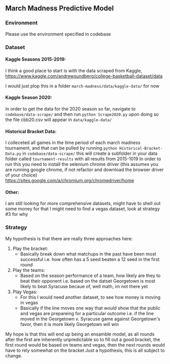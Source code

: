 ## March Madness Predictive Model

### Environment

Please use the environment specified in codebase

### Dataset

#### Kaggle Seasons 2015-2019:
I think a good place to start is with the data scraped from Kaggle, 
https://www.kaggle.com/andrewsundberg/college-basketball-dataset/data

I would just plop this in a folder `march-madness/data/kaggle-data/` for now

#### Kaggle Season 2020:
In order to get the data for the 2020 season so far, navigate to `codebase/data-scrape/` 
and then run `python Scrape2020.py` upon doing so the file cbb20.csv will appear in `data/kaggle-data/`

#### Historical Bracket Data:
I colleceted all games in the time period of each march madness tournament, and that can be pulled by running `python Historical-Bracket-Data.py` in `codebase/data-scrape/` this will create a subfolder in your data folder called `tournament-results` with all results from 2015-1019
In order to run this you need to install the selenium chrome driver (this assumes you are running google chrome, if not refactor and download the browser driver of your choice) https://sites.google.com/a/chromium.org/chromedriver/home

#### Other:
I am still looking for more comprehensive datasets, might have to shell out some money for that
I might need to find a vegas dataset, look at strategy #3 for why

### Strategy

My hypothesis is that there are really three approaches here:

1) Play the bracket:
    - Basically break down what matchups in the past have been most successful 
    i.e. how often has a 5 seed beaten a 12 seed in the first round
2) Play the teams:
    - Based on the season performance of a team, how likely are they to beat their opponent
    i.e. based on the datset Georgetown is most likely to beat Syracuse becaue of, well math, im not there yet
3) Play Vegas:
    - For this I would need another dataset, to see how money is moving in vegas
    - Basically if the line moves one way that would show that the public and vegas are prepareing for a particular outcome
    i.e. if the line moved in the Georgetown v. Syracuse game against Georgetown's favor, then it is more likely Georgetown will win

My hope is that this will end up being an ensamble model, as all rounds after the first are inherently unpredictable
so to fill out a good bracket, the first round would be based on teams and vegas, then the next rounds would have to rely somewhat on the bracket
Just a hypothesis, this is all subject to change.
